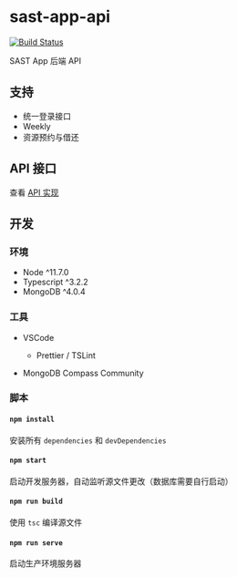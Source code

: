 # sast-app-api

[![Build Status](https://travis-ci.org/eesast/sast-app-api.svg?branch=master)](https://travis-ci.org/eesast/sast-app-api)

SAST App 后端 API

## 支持

- 统一登录接口
- Weekly
- 资源预约与借还

## API 接口

查看 [API 实现](./src/routes)

## 开发

### 环境

- Node ^11.7.0
- Typescript ^3.2.2
- MongoDB ^4.0.4

### 工具

- VSCode

  - Prettier / TSLint

- MongoDB Compass Community

### 脚本

#### `npm install`

安装所有 `dependencies` 和 `devDependencies`

#### `npm start`

启动开发服务器，自动监听源文件更改（数据库需要自行启动）

#### `npm run build`

使用 `tsc` 编译源文件

#### `npm run serve`

启动生产环境服务器
